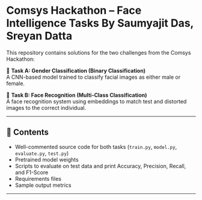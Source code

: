 # Comsys Hackathon – Face Intelligence Tasks By Saumyajit Das, Sreyan Datta

This repository contains solutions for the two challenges from the Comsys Hackathon:

🔹 **Task A: Gender Classification (Binary Classification)**  
A CNN-based model trained to classify facial images as either male or female.

🔹 **Task B: Face Recognition (Multi-Class Classification)**  
A face recognition system using embeddings to match test and distorted images to the correct individual.

---

## 🔧 Contents

- Well-commented source code for both tasks (`train.py`, `model.py`, `evaluate.py`, `test.py`)
- Pretrained model weights
- Scripts to evaluate on test data and print Accuracy, Precision, Recall, and F1-Score
- Requirements files
- Sample output metrics
---
